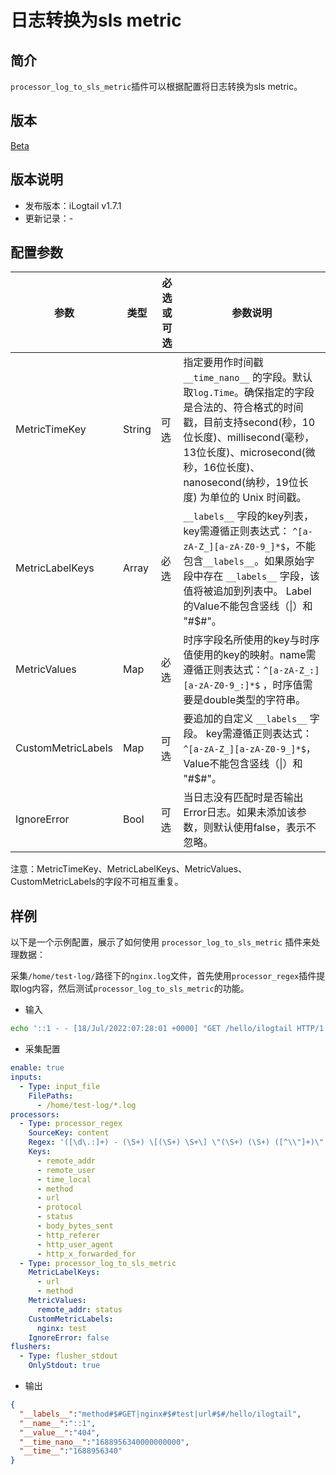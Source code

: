 # 日志转换为sls metric

## 简介

`processor_log_to_sls_metric`插件可以根据配置将日志转换为sls metric。

## 版本

[Beta](../../stability-level.md)

## 版本说明

* 发布版本：iLogtail v1.7.1
* 更新记录：-

## 配置参数

| 参数                 | 类型     | 必选或可选 | 参数说明                                                                                                                                                                |
|--------------------|--------|-------|---------------------------------------------------------------------------------------------------------------------------------------------------------------------|
| MetricTimeKey      | String | 可选    | 指定要用作时间戳 `__time_nano__` 的字段。默认取`log.Time`。确保指定的字段是合法的、符合格式的时间戳，目前支持second(秒，10位长度)、millisecond(毫秒，13位长度)、microsecond(微秒，16位长度)、nanosecond(纳秒，19位长度) 为单位的 Unix 时间戳。 |
| MetricLabelKeys    | Array  | 必选    | `__labels__` 字段的key列表，key需遵循正则表达式： `^[a-zA-Z_][a-zA-Z0-9_]*$`，不能包含`__labels__`。如果原始字段中存在 `__labels__` 字段，该值将被追加到列表中。 Label的Value不能包含竖线（\|）和 "#$#"。                  |
| MetricValues       | Map    | 必选    | 时序字段名所使用的key与时序值使用的key的映射。name需遵循正则表达式：`^[a-zA-Z_:][a-zA-Z0-9_:]*$` ，时序值需要是double类型的字符串。                                                                            |
| CustomMetricLabels | Map    | 可选    | 要追加的自定义 `__labels__` 字段。 key需遵循正则表达式： `^[a-zA-Z_][a-zA-Z0-9_]*$`，Value不能包含竖线（\|）和 "#$#"。                                                                            |
| IgnoreError        | Bool   | 可选    | 当日志没有匹配时是否输出Error日志。如果未添加该参数，则默认使用false，表示不忽略。                                                                                                                      |

注意：MetricTimeKey、MetricLabelKeys、MetricValues、CustomMetricLabels的字段不可相互重复。

## 样例

以下是一个示例配置，展示了如何使用 `processor_log_to_sls_metric` 插件来处理数据：

采集`/home/test-log/`路径下的`nginx.log`文件，首先使用`processor_regex`插件提取log内容，然后测试`processor_log_to_sls_metric`的功能。

* 输入

```bash
echo '::1 - - [18/Jul/2022:07:28:01 +0000] "GET /hello/ilogtail HTTP/1.1" 404 153 "-" "curl/7.74.0" "-"' >> /home/test-log/nginx.log
```

* 采集配置

```yaml
enable: true
inputs:
  - Type: input_file
    FilePaths: 
      - /home/test-log/*.log
processors:
  - Type: processor_regex
    SourceKey: content
    Regex: '([\d\.:]+) - (\S+) \[(\S+) \S+\] \"(\S+) (\S+) ([^\\"]+)\" (\d+) (\d+) \"([^\\"]*)\" \"([^\\"]*)\" \"([^\\"]*)\"'
    Keys:
      - remote_addr
      - remote_user
      - time_local
      - method
      - url
      - protocol
      - status
      - body_bytes_sent
      - http_referer
      - http_user_agent
      - http_x_forwarded_for
  - Type: processor_log_to_sls_metric
    MetricLabelKeys:
      - url
      - method
    MetricValues:
      remote_addr: status
    CustomMetricLabels:
      nginx: test
    IgnoreError: false
flushers:
  - Type: flusher_stdout
    OnlyStdout: true
```

* 输出

```json
{
  "__labels__":"method#$#GET|nginx#$#test|url#$#/hello/ilogtail",
  "__name__":"::1",
  "__value__":"404",
  "__time_nano__":"1688956340000000000",
  "__time__":"1688956340"
}
```
